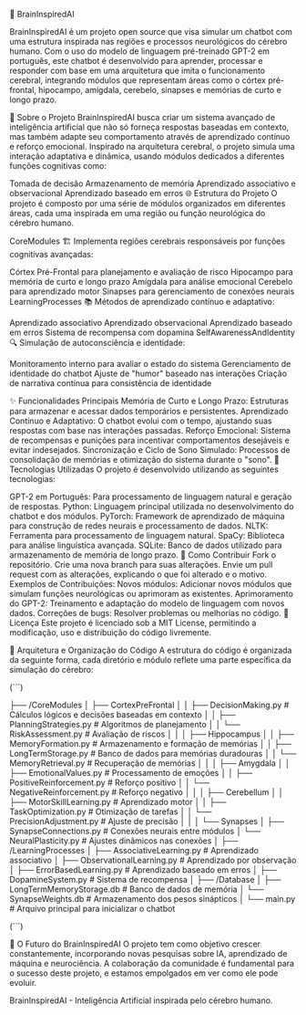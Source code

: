 🌌 BrainInspiredAI
<!-- Substitua com o URL da imagem do banner -->

BrainInspiredAI é um projeto open source que visa simular um chatbot com uma estrutura inspirada nas regiões e processos neurológicos do cérebro humano. Com o uso do modelo de linguagem pré-treinado GPT-2 em português, este chatbot é desenvolvido para aprender, processar e responder com base em uma arquitetura que imita o funcionamento cerebral, integrando módulos que representam áreas como o córtex pré-frontal, hipocampo, amígdala, cerebelo, sinapses e memórias de curto e longo prazo.

🧠 Sobre o Projeto
BrainInspiredAI busca criar um sistema avançado de inteligência artificial que não só forneça respostas baseadas em contexto, mas também adapte seu comportamento através de aprendizado contínuo e reforço emocional. Inspirado na arquitetura cerebral, o projeto simula uma interação adaptativa e dinâmica, usando módulos dedicados a diferentes funções cognitivas como:

Tomada de decisão
Armazenamento de memória
Aprendizado associativo e observacional
Aprendizado baseado em erros
🌐 Estrutura do Projeto
O projeto é composto por uma série de módulos organizados em diferentes áreas, cada uma inspirada em uma região ou função neurológica do cérebro humano.

CoreModules 🏗️
Implementa regiões cerebrais responsáveis por funções cognitivas avançadas:

Córtex Pré-Frontal para planejamento e avaliação de risco
Hipocampo para memória de curto e longo prazo
Amígdala para análise emocional
Cerebelo para aprendizado motor
Sinapses para gerenciamento de conexões neurais
LearningProcesses 📚
Métodos de aprendizado contínuo e adaptativo:

Aprendizado associativo
Aprendizado observacional
Aprendizado baseado em erros
Sistema de recompensa com dopamina
SelfAwarenessAndIdentity 🔍
Simulação de autoconsciência e identidade:

Monitoramento interno para avaliar o estado do sistema
Gerenciamento de identidade do chatbot
Ajuste de "humor" baseado nas interações
Criação de narrativa contínua para consistência de identidade
<!-- Substitua com o URL da imagem de diagrama -->

✨ Funcionalidades Principais
Memória de Curto e Longo Prazo: Estruturas para armazenar e acessar dados temporários e persistentes.
Aprendizado Contínuo e Adaptativo: O chatbot evolui com o tempo, ajustando suas respostas com base nas interações passadas.
Reforço Emocional: Sistema de recompensas e punições para incentivar comportamentos desejáveis e evitar indesejados.
Sincronização e Ciclo de Sono Simulado: Processos de consolidação de memórias e otimização do sistema durante o "sono".
🚀 Tecnologias Utilizadas
O projeto é desenvolvido utilizando as seguintes tecnologias:

GPT-2 em Português: Para processamento de linguagem natural e geração de respostas.
Python: Linguagem principal utilizada no desenvolvimento do chatbot e dos módulos.
PyTorch: Framework de aprendizado de máquina para construção de redes neurais e processamento de dados.
NLTK: Ferramenta para processamento de linguagem natural.
SpaCy: Biblioteca para análise linguística avançada.
SQLite: Banco de dados utilizado para armazenamento de memória de longo prazo.
🤝 Como Contribuir
Fork o repositório.
Crie uma nova branch para suas alterações.
Envie um pull request com as alterações, explicando o que foi alterado e o motivo.
Exemplos de Contribuições:
Novos módulos: Adicionar novos módulos que simulam funções neurológicas ou aprimoram as existentes.
Aprimoramento do GPT-2: Treinamento e adaptação do modelo de linguagem com novos dados.
Correções de bugs: Resolver problemas ou melhorias no código.
📜 Licença
Este projeto é licenciado sob a MIT License, permitindo a modificação, uso e distribuição do código livremente.

🧬 Arquitetura e Organização do Código
A estrutura do código é organizada da seguinte forma, cada diretório e módulo reflete uma parte específica da simulação do cérebro:


(```) 

├── /CoreModules
│   ├── CortexPreFrontal
│   │   ├── DecisionMaking.py           # Cálculos lógicos e decisões baseadas em contexto
│   │   ├── PlanningStrategies.py       # Algoritmos de planejamento
│   │   └── RiskAssessment.py           # Avaliação de riscos
│   │
│   ├── Hippocampus
│   │   ├── MemoryFormation.py          # Armazenamento e formação de memórias
│   │   ├── LongTermStorage.py          # Banco de dados para memórias duradouras
│   │   └── MemoryRetrieval.py          # Recuperação de memórias
│   │
│   ├── Amygdala
│   │   ├── EmotionalValues.py          # Processamento de emoções
│   │   ├── PositiveReinforcement.py    # Reforço positivo
│   │   └── NegativeReinforcement.py    # Reforço negativo
│   │
│   ├── Cerebellum
│   │   ├── MotorSkillLearning.py       # Aprendizado motor
│   │   ├── TaskOptimization.py         # Otimização de tarefas
│   │   └── PrecisionAdjustment.py      # Ajuste de precisão
│   │
│   └── Synapses
│       ├── SynapseConnections.py       # Conexões neurais entre módulos
│       └── NeuralPlasticity.py         # Ajustes dinâmicos nas conexões
│
├── /LearningProcesses
│   ├── AssociativeLearning.py          # Aprendizado associativo
│   ├── ObservationalLearning.py        # Aprendizado por observação
│   ├── ErrorBasedLearning.py           # Aprendizado baseado em erros
│   ├── DopamineSystem.py               # Sistema de recompensa
│
├── /Database
│   ├── LongTermMemoryStorage.db        # Banco de dados de memória
│   └── SynapseWeights.db               # Armazenamento dos pesos sinápticos
│
└── main.py                             # Arquivo principal para inicializar o chatbot

(```) 

🚀 O Futuro do BrainInspiredAI
O projeto tem como objetivo crescer constantemente, incorporando novas pesquisas sobre IA, aprendizado de máquina e neurociência. A colaboração da comunidade é fundamental para o sucesso deste projeto, e estamos empolgados em ver como ele pode evoluir.

BrainInspiredAI - Inteligência Artificial inspirada pelo cérebro humano.